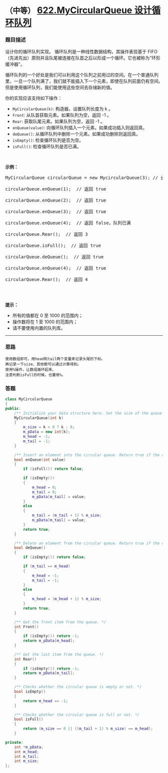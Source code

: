 # `（中等）`  [622.MyCircularQueue 设计循环队列](https://leetcode-cn.com/problems/design-circular-queue/)

### 题目描述
<p>设计你的循环队列实现。 循环队列是一种线性数据结构，其操作表现基于 FIFO（先进先出）原则并且队尾被连接在队首之后以形成一个循环。它也被称为“环形缓冲器”。</p>

<p>循环队列的一个好处是我们可以利用这个队列之前用过的空间。在一个普通队列里，一旦一个队列满了，我们就不能插入下一个元素，即使在队列前面仍有空间。但是使用循环队列，我们能使用这些空间去存储新的值。</p>

<p>你的实现应该支持如下操作：</p>

<ul>
	<li><code>MyCircularQueue(k)</code>: 构造器，设置队列长度为 k 。</li>
	<li><code>Front</code>: 从队首获取元素。如果队列为空，返回 -1 。</li>
	<li><code>Rear</code>: 获取队尾元素。如果队列为空，返回 -1 。</li>
	<li><code>enQueue(value)</code>: 向循环队列插入一个元素。如果成功插入则返回真。</li>
	<li><code>deQueue()</code>: 从循环队列中删除一个元素。如果成功删除则返回真。</li>
	<li><code>isEmpty()</code>: 检查循环队列是否为空。</li>
	<li><code>isFull()</code>: 检查循环队列是否已满。</li>
</ul>

<p>&nbsp;</p>

<p><strong>示例：</strong></p>

<pre>MyCircularQueue circularQueue = new MycircularQueue(3); // 设置长度为 3

circularQueue.enQueue(1); &nbsp;// 返回 true

circularQueue.enQueue(2); &nbsp;// 返回 true

circularQueue.enQueue(3); &nbsp;// 返回 true

circularQueue.enQueue(4); &nbsp;// 返回 false，队列已满

circularQueue.Rear(); &nbsp;// 返回 3

circularQueue.isFull(); &nbsp;// 返回 true

circularQueue.deQueue(); &nbsp;// 返回 true

circularQueue.enQueue(4); &nbsp;// 返回 true

circularQueue.Rear(); &nbsp;// 返回 4
&nbsp;</pre>

<p>&nbsp;</p>

<p><strong>提示：</strong></p>

<ul>
	<li>所有的值都在 0&nbsp;至 1000 的范围内；</li>
	<li>操作数将在 1 至 1000 的范围内；</li>
	<li>请不要使用内置的队列库。</li>
</ul>



---
### 思路
``` 
使用数组即可，用head和tail两个变量来记录头尾的下标。  
再记录一下size，其他都可以通过计算得到。  
使用%操作，让数组循环起来。  
注意判断isFull的时候，也要用%。  
```


### 答题
``` C++
class MyCircularQueue
{
public:
	/** Initialize your data structure here. Set the size of the queue to be k. */
	MyCircularQueue(int k)
	{
		m_size = k > 0 ? k : 0;
		m_pData = new int[k];
		m_head = -1;
		m_tail = -1;
	}

	/** Insert an element into the circular queue. Return true if the operation is successful. */
	bool enQueue(int value)
	{
		if (isFull()) return false;

		if (isEmpty())
		{
			m_head = 0;
			m_tail = 0;
			m_pData[m_tail] = value;
		}
		else
		{
			m_tail = (m_tail + 1) % m_size;
			m_pData[m_tail] = value;
		}
		return true;
	}

	/** Delete an element from the circular queue. Return true if the operation is successful. */
	bool deQueue()
	{
		if (isEmpty()) return false;

		if (m_tail == m_head)
		{
			m_head = -1;
			m_tail = -1;
		}
		else
		{
			m_head = (m_head + 1) % m_size;
		}
		return true;
	}

	/** Get the front item from the queue. */
	int Front()
	{
		if (isEmpty()) return -1;
		return m_pData[m_head];
	}

	/** Get the last item from the queue. */
	int Rear()
	{
		if (isEmpty()) return -1;
		return m_pData[m_tail];
	}

	/** Checks whether the circular queue is empty or not. */
	bool isEmpty()
	{
		return m_head == -1;
	}

	/** Checks whether the circular queue is full or not. */
	bool isFull()
	{
		return (m_size == 0 || ((m_tail + 1) % m_size) == m_head);
	}

private:
	int *m_pData;
	int m_head;
	int m_tail;
	int m_size;
};
``` 